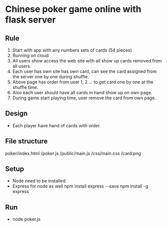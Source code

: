 # Chinese poker game online with flask server

## Rule
1. Start with app with any numbers sets of cards (54 pieces)
2. Running on cloud
3. All users show access the web site with all show up cards removed from all users.
4. Each user has own site has own card, can see the card assigned from the server one by one during shuffle.  
5. Above page has order from user 1, 2 ... to get card one by one at the shuffle time.
6. Also each user should have all cards in hand show up on own page.
7. During game start playing time, user remove the card from own page.

## Design 
- Each player have hand of cards with order.

## File structure
   poker/index.html
        /poker.js
        /public/main.js
               /css/main.css
                   /card.png
         
## Setup
- Node need to be installed.
- Express for node as well
  npm install express --save
  npm install -g express

## Run
- node poker.js
